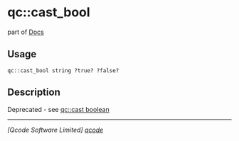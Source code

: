 qc::cast_bool
=============

part of [Docs](../index.md)

Usage
-----
`qc::cast_bool string ?true? ?false?`

Description
-----------
Deprecated - see [qc::cast boolean][1]

----------------------------------
*[Qcode Software Limited] [qcode]*

[qcode]: http://www.qcode.co.uk "Qcode Software"
[1]: cast-boolean.md